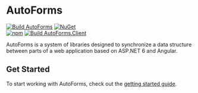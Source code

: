 # AutoForms

[![Build AutoForms](https://github.com/Chacaroon/FormBuilder/actions/workflows/dotnet.yml/badge.svg)](https://github.com/Chacaroon/FormBuilder/actions/workflows/dotnet.yml)
[![NuGet](https://img.shields.io/nuget/v/AutoForms.svg)](https://www.nuget.org/packages/AutoForms/)
<br/>
[![npm](https://img.shields.io/npm/v/@auto-forms/client)](https://www.npmjs.com/package/@auto-forms/client)
[![Build AutoForms.Client](https://github.com/Chacaroon/AutoForms/actions/workflows/npm-publish.yml/badge.svg)](https://github.com/Chacaroon/AutoForms/actions/workflows/npm-publish.yml)

AutoForms is a system of libraries designed to synchronize a data structure between parts of a web application based on ASP.NET 6 and Angular.

## Get Started

To start working with AutoForms, check out the [getting started guide](docs/GetStarted.md).
